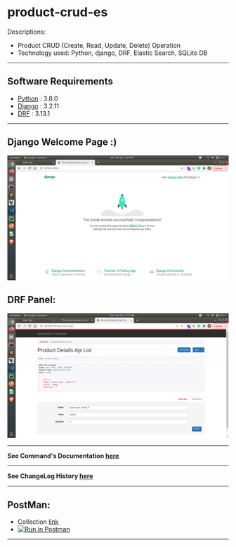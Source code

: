 # product-crud-es

Descriptions:
- Product CRUD (Create, Read, Update, Delete) Operation
- Technology used: Python, django, DRF, Elastic Search, SQLite DB


---
## Software Requirements
- [Python](https://www.python.org/downloads/release/python-380/) : 3.8.0
- [Django](https://docs.djangoproject.com/en/3.2/) : 3.2.11
- [DRF](https://www.django-rest-framework.org/) : 3.13.1


---
## Django Welcome Page :)
<kbd><img src="/readme_docs/imgs/screenshot_from_2022-01-22_23-04-14.png"></img></kbd>

## DRF Panel:
<kbd><img src="/readme_docs/imgs/screenshot_from_2022-01-23_00-17-34.png"></img></kbd>


---
**See Command's Documentation [here](readme_docs/DeveloperCommands.md)**

---
**See ChangeLog History [here](readme_docs/CHANGELOG.md)**

---
## PostMan:
- Collection [link](https://www.getpostman.com/collections/e70b95bb50e5002c88db)
- [![Run in Postman](https://run.pstmn.io/button.svg)](https://app.getpostman.com/run-collection/e70b95bb50e5002c88db)


---

